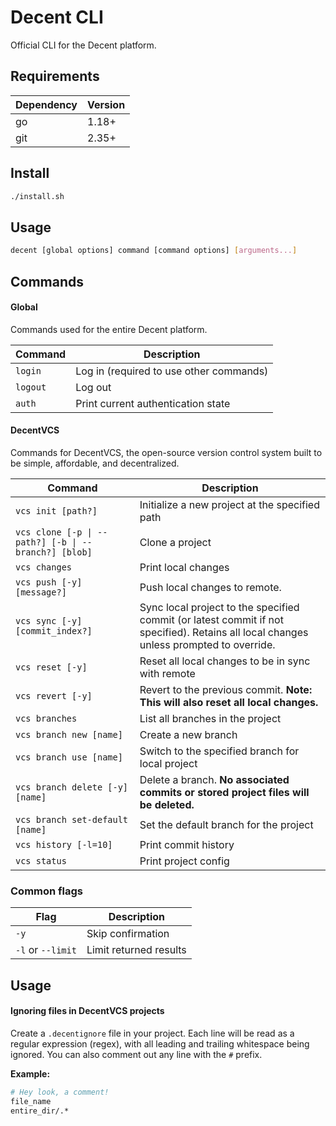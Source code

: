 # Decent CLI

Official CLI for the Decent platform.

## Requirements

| Dependency | Version |
| ---------- | ------- |
| go         | 1.18+   |
| git        | 2.35+   |

## Install

```sh
./install.sh
```

## Usage

```sh
decent [global options] command [command options] [arguments...]
```

## Commands

#### Global

Commands used for the entire Decent platform.

| Command  | Description                             |
| -------- | --------------------------------------- |
| `login`  | Log in (required to use other commands) |
| `logout` | Log out                                 |
| `auth`   | Print current authentication state      |

#### DecentVCS

Commands for DecentVCS, the open-source version control system built to be simple, affordable, and decentralized.

| Command                                              | Description                                                                                                                            |
| ---------------------------------------------------- | -------------------------------------------------------------------------------------------------------------------------------------- |
| `vcs init [path?]`                                   | Initialize a new project at the specified path                                                                                         |
| `vcs clone [-p \| --path?] [-b \| --branch?] [blob]` | Clone a project                                                                                                                        |
| `vcs changes`                                        | Print local changes                                                                                                                    |
| `vcs push [-y] [message?]`                           | Push local changes to remote.                                                                                                          |
| `vcs sync [-y] [commit_index?]`                      | Sync local project to the specified commit (or latest commit if not specified). Retains all local changes unless prompted to override. |
| `vcs reset [-y]`                                     | Reset all local changes to be in sync with remote                                                                                      |
| `vcs revert [-y]`                                    | Revert to the previous commit. **Note: This will also reset all local changes.**                                                       |
| `vcs branches`                                       | List all branches in the project                                                                                                       |
| `vcs branch new [name]`                              | Create a new branch                                                                                                                    |
| `vcs branch use [name]`                              | Switch to the specified branch for local project                                                                                       |
| `vcs branch delete [-y] [name]`                      | Delete a branch. **No associated commits or stored project files will be deleted.**                                                    |
| `vcs branch set-default [name]`                      | Set the default branch for the project                                                                                                 |
| `vcs history [-l=10]`                                | Print commit history                                                                                                                   |
| `vcs status`                                         | Print project config                                                                                                                   |

### Common flags

| Flag              | Description            |
| ----------------- | ---------------------- |
| `-y`              | Skip confirmation      |
| `-l` or `--limit` | Limit returned results |

## Usage

#### Ignoring files in DecentVCS projects

Create a `.decentignore` file in your project. Each line will be read as a regular expression (regex),
with all leading and trailing whitespace being ignored. You can also comment out any line with the
`#` prefix.

**Example:**

```sh
# Hey look, a comment!
file_name
entire_dir/.*
```
